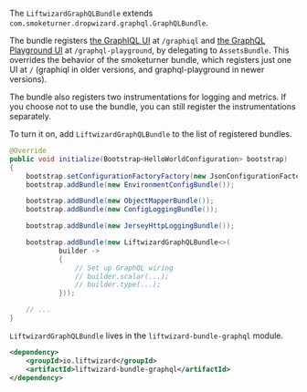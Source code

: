 The `LiftwizardGraphQLBundle` extends `com.smoketurner.dropwizard.graphql.GraphQLBundle`.

The bundle registers [the GraphIQL UI](https://github.com/graphql/graphiql) at `/graphiql` and [the GraphQL Playground UI](https://github.com/graphql/graphql-playground) at `/graphql-playground`, by delegating to `AssetsBundle`. This overrides the behavior of the smoketurner bundle, which registers just one UI at `/` (graphiql in older versions, and graphql-playground in newer versions).

The bundle also registers two instrumentations for logging and metrics. If you choose not to use the bundle, you can still register the instrumentations separately.

To turn it on, add `LiftwizardGraphQLBundle` to the list of registered bundles.

```java
@Override
public void initialize(Bootstrap<HelloWorldConfiguration> bootstrap)
{
    bootstrap.setConfigurationFactoryFactory(new JsonConfigurationFactoryFactory<>());
    bootstrap.addBundle(new EnvironmentConfigBundle());

    bootstrap.addBundle(new ObjectMapperBundle());
    bootstrap.addBundle(new ConfigLoggingBundle());

    bootstrap.addBundle(new JerseyHttpLoggingBundle());

    bootstrap.addBundle(new LiftwizardGraphQLBundle<>(
            builder ->
            {
                // Set up GraphQL wiring
                // builder.scalar(...);
                // builder.type(...);
            }));

    // ...
}
```

`LiftwizardGraphQLBundle` lives in the `liftwizard-bundle-graphql` module.

```xml
<dependency>
    <groupId>io.liftwizard</groupId>
    <artifactId>liftwizard-bundle-graphql</artifactId>
</dependency>
```

